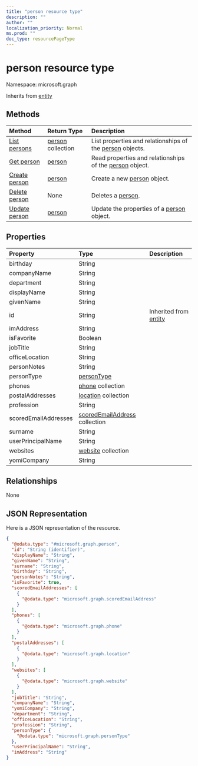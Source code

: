 ```yaml
---
title: "person resource type"
description: ""
author: ""
localization_priority: Normal
ms.prod: ""
doc_type: resourcePageType
---
```


# person resource type


Namespace: microsoft.graph




Inherits from [entity](../resources/entity.md)

## Methods
|Method|Return Type|Description|
|:---|:---|:---|
|[List persons](../api/person-list.md)|[person](../resources/person.md) collection|List properties and relationships of the [person](../resources/person.md) objects.|
|[Get person](../api/person-get.md)|[person](../resources/person.md)|Read properties and relationships of the [person](../resources/person.md) object.|
|[Create person](../api/person-create.md)|[person](../resources/person.md)|Create a new [person](../resources/person.md) object.|
|[Delete person](../api/person-delete.md)|None|Deletes a [person](../resources/person.md).|
|[Update person](../api/person-update.md)|[person](../resources/person.md)|Update the properties of a [person](../resources/person.md) object.|

## Properties
|Property|Type|Description|
|:---|:---|:---|
|birthday|String||
|companyName|String||
|department|String||
|displayName|String||
|givenName|String||
|id|String| Inherited from [entity](../resources/entity.md)|
|imAddress|String||
|isFavorite|Boolean||
|jobTitle|String||
|officeLocation|String||
|personNotes|String||
|personType|[personType](../resources/persontype.md)||
|phones|[phone](../resources/phone.md) collection||
|postalAddresses|[location](../resources/location.md) collection||
|profession|String||
|scoredEmailAddresses|[scoredEmailAddress](../resources/scoredemailaddress.md) collection||
|surname|String||
|userPrincipalName|String||
|websites|[website](../resources/website.md) collection||
|yomiCompany|String||

## Relationships
None

## JSON Representation
Here is a JSON representation of the resource.
<!-- {
  "blockType": "resource",
  "keyProperty": "id",
  "@odata.type": "microsoft.graph.person",
  "baseType": "microsoft.graph.entity",
  "openType": false
}
-->
``` json
{
  "@odata.type": "#microsoft.graph.person",
  "id": "String (identifier)",
  "displayName": "String",
  "givenName": "String",
  "surname": "String",
  "birthday": "String",
  "personNotes": "String",
  "isFavorite": true,
  "scoredEmailAddresses": [
    {
      "@odata.type": "microsoft.graph.scoredEmailAddress"
    }
  ],
  "phones": [
    {
      "@odata.type": "microsoft.graph.phone"
    }
  ],
  "postalAddresses": [
    {
      "@odata.type": "microsoft.graph.location"
    }
  ],
  "websites": [
    {
      "@odata.type": "microsoft.graph.website"
    }
  ],
  "jobTitle": "String",
  "companyName": "String",
  "yomiCompany": "String",
  "department": "String",
  "officeLocation": "String",
  "profession": "String",
  "personType": {
    "@odata.type": "microsoft.graph.personType"
  },
  "userPrincipalName": "String",
  "imAddress": "String"
}
```

